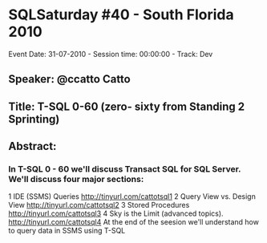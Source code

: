 # SQLSaturday #40 - South Florida 2010
Event Date: 31-07-2010 - Session time: 00:00:00 - Track: Dev
## Speaker: @ccatto Catto
## Title: T-SQL 0-60 (zero- sixty from Standing 2 Sprinting)
## Abstract:
### In T-SQL 0 - 60 we'll discuss Transact SQL for SQL Server. We'll discuss four major sections: 
1 IDE (SSMS)  Queries http://tinyurl.com/cattotsql1 
2 Query View vs. Design View http://tinyurl.com/cattotsql2
3 Stored Procedures http://tinyurl.com/cattotsql3
4 Sky is the Limit (advanced topics).  http://tinyurl.com/cattotsql4 
At the end of the seesion we'll understand how to query data in SSMS using T-SQL

